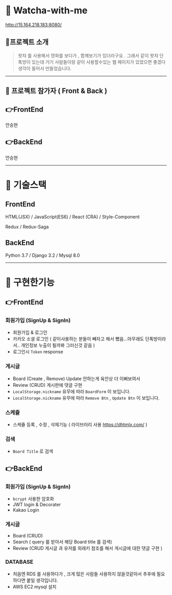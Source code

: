 # 📌 Watcha-with-me

http://15.164.218.183:8080/

## 📌프로젝트 소개

> 왓챠 를 사용해서 영화를 보다가 , 함께보기가 있더라구요 . 
> 그래서 같이 왓챠 단톡방이 있는데 거기 사람들이랑 같이 사용할수있는
> 웹 페이지가 있었으면 좋겠다 생각이 들어서 만들었습니다.

-------------------

## 📌 프로젝트 참가자 ( Front & Back )

## 👉FrontEnd

안승현

## 👉BackEnd

안승현

----------------
# 📌 기술스택

## FrontEnd
HTML(JSX) / JavaScript(ES6) / React (CRA) / Style-Component

Redux / Redux-Saga 

## BackEnd

Python 3.7 / Django 3.2 / Mysql 8.0

-----------------
# 📌 구현한기능

## 👉FrontEnd

### 회원가입 (SignUp & SignIn)

- 회원가입 & 로그인 
- 카카오 소셜 로그인 ( 같이사용하는 분들이 빼자고 해서 뺐음...아무래도 단톡방이라서.. 개인정보 누출이 될까봐 그러신것 같음 )
- 로그인시  `Token` response  

### 게시글
- Board (Create , Remove) Update 안하는게 육안상 더 이뻐보여서
- Review (CRUD) 게시판에 댓글 구현 
- `LocalStorage.nickname` 유무에 따라 `BoardForm` 이 보입니다.
- `LocalStorage.nickname` 유무에 따라 `Remove Btn` , `Update Btn` 이 보입니다.

### 스케쥴
- 스케쥴 등록 , 수정 , 삭제기능 ( 라이브러리 사용 https://dhtmlx.com/ )

### 검색

- `Board Title` 로 검색  


## 👉BackEnd

### 회원가입 (SignUp & SignIn)

- `bcrypt` 사용한 암호화
- JWT login & Decorater
- Kakao Login

### 게시글

- Board (CRUD)
- Search ( query 를 받아서 해당 Board title 를 검색)
- Review (CRUD 게시글 과 유저를 외래키 참조를 해서 게시글에 대한 댓글 구현 ) 

### DATABASE 

- 처음엔 RDS 를 사용하다가 , 크게 많은 사람들 사용하지 않을것같아서 
추후에 필요하다면 붙일 생각입니다.
- AWS EC2 mysql 설치

